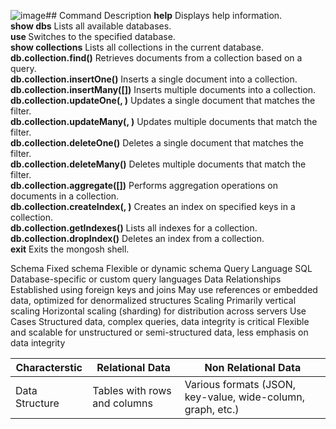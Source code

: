 ![image](https://github.com/YesInAJiffy/mongo/assets/121309018/8122086a-3c30-4b20-8b41-1c2954c22563)## Command	Description
**help**	Displays help information.\
**show dbs**	Lists all available databases.\
**use <database>**	Switches to the specified database.\
**show collections**	Lists all collections in the current database.\
**db.collection.find(<query>)**	Retrieves documents from a collection based on a query.\
**db.collection.insertOne(<document>)**	Inserts a single document into a collection.\
**db.collection.insertMany([<documents>])**	Inserts multiple documents into a collection.\
**db.collection.updateOne(<filter>, <update>)**	Updates a single document that matches the filter.\
**db.collection.updateMany(<filter>, <update>)**	Updates multiple documents that match the filter.\
**db.collection.deleteOne(<filter>)**	Deletes a single document that matches the filter.\
**db.collection.deleteMany(<filter>)**	Deletes multiple documents that match the filter.\
**db.collection.aggregate([<pipeline>])**	Performs aggregation operations on documents in a collection.\
**db.collection.createIndex(<keys>, <options>)**	Creates an index on specified keys in a collection.\
**db.collection.getIndexes()**	Lists all indexes for a collection.\
**db.collection.dropIndex(<indexName>)**	Deletes an index from a collection.\
**exit**	Exits the mongosh shell.

Schema
Fixed schema
Flexible or dynamic schema
Query Language
SQL
Database-specific or custom query languages
Data Relationships
Established using foreign keys and joins
May use references or embedded data, optimized for denormalized structures
Scaling
Primarily vertical scaling
Horizontal scaling (sharding) for distribution across servers
Use Cases
Structured data, complex queries, data integrity is critical
Flexible and scalable for unstructured or semi-structured data, less emphasis on data integrity


| Characterstic    | Relational Data | Non Relational Data
| -------- | ------- | ------- |
| Data Structure  | Tables with rows and columns    | Various formats (JSON, key-value, wide-column, graph, etc.) | 

